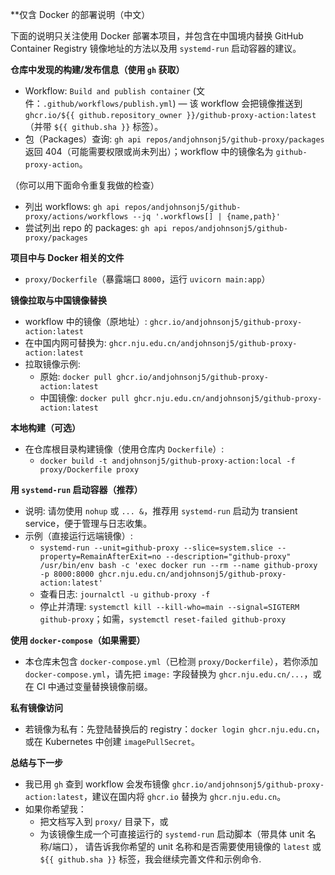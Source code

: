 **仅含 Docker 的部署说明（中文）

下面的说明只关注使用 Docker 部署本项目，并包含在中国境内替换 GitHub Container Registry 镜像地址的方法以及用 `systemd-run` 启动容器的建议。

**仓库中发现的构建/发布信息（使用 `gh` 获取）**
- Workflow: `Build and publish container` (文件：`.github/workflows/publish.yml`) — 该 workflow 会把镜像推送到 `ghcr.io/${{ github.repository_owner }}/github-proxy-action:latest`（并带 `${{ github.sha }}` 标签）。
- 包（Packages）查询: `gh api repos/andjohnsonj5/github-proxy/packages` 返回 404（可能需要权限或尚未列出）；workflow 中的镜像名为 `github-proxy-action`。

（你可以用下面命令重复我做的检查）
- 列出 workflows: `gh api repos/andjohnsonj5/github-proxy/actions/workflows --jq '.workflows[] | {name,path}'`
- 尝试列出 repo 的 packages: `gh api repos/andjohnsonj5/github-proxy/packages`

**项目中与 Docker 相关的文件**
- `proxy/Dockerfile`（暴露端口 `8000`，运行 `uvicorn main:app`）

**镜像拉取与中国镜像替换**
- workflow 中的镜像（原地址）: `ghcr.io/andjohnsonj5/github-proxy-action:latest`
- 在中国内网可替换为: `ghcr.nju.edu.cn/andjohnsonj5/github-proxy-action:latest`
- 拉取镜像示例:
  - 原始: `docker pull ghcr.io/andjohnsonj5/github-proxy-action:latest`
  - 中国镜像: `docker pull ghcr.nju.edu.cn/andjohnsonj5/github-proxy-action:latest`

**本地构建（可选）**
- 在仓库根目录构建镜像（使用仓库内 `Dockerfile`）:
  - `docker build -t andjohnsonj5/github-proxy-action:local -f proxy/Dockerfile proxy`

**用 `systemd-run` 启动容器（推荐）**
- 说明: 请勿使用 `nohup` 或 `... &`，推荐用 `systemd-run` 启动为 transient service，便于管理与日志收集。
- 示例（直接运行远端镜像）:
  - `systemd-run --unit=github-proxy --slice=system.slice --property=RemainAfterExit=no --description="github-proxy" /usr/bin/env bash -c 'exec docker run --rm --name github-proxy -p 8000:8000 ghcr.nju.edu.cn/andjohnsonj5/github-proxy-action:latest'`
  - 查看日志: `journalctl -u github-proxy -f`
  - 停止并清理: `systemctl kill --kill-who=main --signal=SIGTERM github-proxy`；如需，`systemctl reset-failed github-proxy`

**使用 `docker-compose`（如果需要）**
- 本仓库未包含 `docker-compose.yml`（已检测 `proxy/Dockerfile`），若你添加 `docker-compose.yml`，请先把 `image:` 字段替换为 `ghcr.nju.edu.cn/...`，或在 CI 中通过变量替换镜像前缀。

**私有镜像访问**
- 若镜像为私有：先登陆替换后的 registry：`docker login ghcr.nju.edu.cn`，或在 Kubernetes 中创建 `imagePullSecret`。

**总结与下一步**
- 我已用 `gh` 查到 workflow 会发布镜像 `ghcr.io/andjohnsonj5/github-proxy-action:latest`，建议在国内将 `ghcr.io` 替换为 `ghcr.nju.edu.cn`。
- 如果你希望我：
  - 把文档写入到 `proxy/` 目录下，或
  - 为该镜像生成一个可直接运行的 `systemd-run` 启动脚本（带具体 unit 名称/端口），
  请告诉我你希望的 unit 名称和是否需要使用镜像的 `latest` 或 `${{ github.sha }}` 标签，我会继续完善文件和示例命令.
